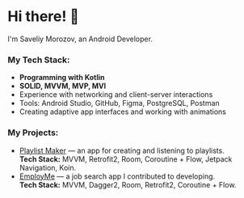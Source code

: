 # Hi there! 👋

I'm Saveliy Morozov, an Android Developer.

### My Tech Stack:
- **Programming with Kotlin**
- **SOLID, MVVM, MVP, MVI**
- Experience with networking and client-server interactions
- Tools: Android Studio, GitHub, Figma, PostgreSQL, Postman
- Creating adaptive app interfaces and working with animations

### My Projects:
- [Playlist Maker](https://github.com/Morozov0208Saveliy/Playlist_Maker) — an app for creating and listening to playlists.  
  **Tech Stack:** MVVM, Retrofit2, Room, Coroutine + Flow, Jetpack Navigation, Koin.
- [EmployMe](https://github.com/Kotzimaru/EmployMe) — a job search app I contributed to developing.  
  **Tech Stack:** MVVM, Dagger2, Room, Retrofit2, Coroutine + Flow.
